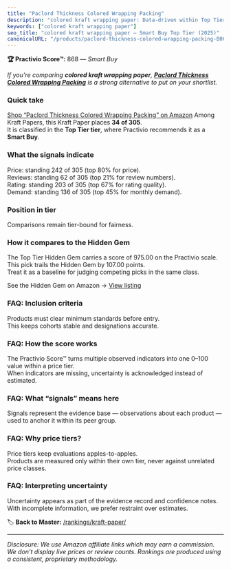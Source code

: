 ```yaml
---
title: "Paclord Thickness Colored Wrapping Packing"
description: "colored kraft wrapping paper: Data-driven within Top Tier ranking using the Practivio Score™. Positioned by quality, value, demand, findability, momentum."
keywords: ["colored kraft wrapping paper"]
seo_title: "colored kraft wrapping paper — Smart Buy Top Tier (2025)"
canonicalURL: "/products/paclord-thickness-colored-wrapping-packing-B0CMMTLYYG/"
---
```


**🏆 Practivio Score™:** 868 — _Smart Buy_


*If you're comparing **colored kraft wrapping paper**, **[Paclord Thickness Colored Wrapping Packing](https://www.amazon.com/dp/B0CMMTLYYG?tag=practivio-20)** is a strong alternative to put on your shortlist.*
### Quick take
[Shop “Paclord Thickness Colored Wrapping Packing” on Amazon](https://www.amazon.com/dp/B0CMMTLYYG?tag=practivio-20)
Among Kraft Papers, this Kraft Paper places **34 of 305**.  
It is classified in the **Top Tier tier**, where Practivio recommends it as a **Smart Buy**.

### What the signals indicate
Price: standing 242 of 305 (top 80% for price).  
Reviews: standing 62 of 305 (top 21% for review numbers).  
Rating: standing 203 of 305 (top 67% for rating quality).  
Demand: standing 136 of 305 (top 45% for monthly demand).

### Position in tier
Comparisons remain tier-bound for fairness.

### How it compares to the Hidden Gem
The Top Tier Hidden Gem carries a score of 975.00 on the Practivio scale.  
This pick trails the Hidden Gem by 107.00 points.  
Treat it as a baseline for judging competing picks in the same class.  

See the Hidden Gem on Amazon → [View listing](https://www.amazon.com/dp/B07Q2XWN5R?tag=practivio-20)

### FAQ: Inclusion criteria
Products must clear minimum standards before entry.  
This keeps cohorts stable and designations accurate.

### FAQ: How the score works
The Practivio Score™ turns multiple observed indicators into one 0–100 value within a price tier.  
When indicators are missing, uncertainty is acknowledged instead of estimated.

### FAQ: What “signals” means here
Signals represent the evidence base — observations about each product — used to anchor it within its peer group.

### FAQ: Why price tiers?
Price tiers keep evaluations apples-to-apples.  
Products are measured only within their own tier, never against unrelated price classes.

### FAQ: Interpreting uncertainty
Uncertainty appears as part of the evidence record and confidence notes.  
With incomplete information, we prefer restraint over estimates.


🏷️ **Back to Master:** [/rankings/kraft-paper/](/rankings/kraft-paper/)

---
_Disclosure: We use Amazon affiliate links which may earn a commission. We don’t display live prices or review counts. Rankings are produced using a consistent, proprietary methodology._
